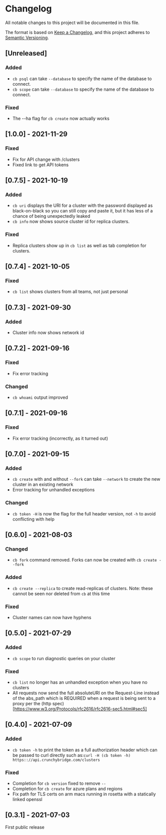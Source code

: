# Changelog
All notable changes to this project will be documented in this file.

The format is based on [Keep a Changelog](https://keepachangelog.com/en/1.0.0/),
and this project adheres to [Semantic Versioning](https://semver.org/spec/v2.0.0.html).

## [Unreleased]
### Added
- `cb psql` can take `--database` to specify the name of the database to
  connect.
- `cb scope` can take `--database` to specify the name of the database to
  connect.

### Fixed
- The --ha flag for `cb create` now actually works

## [1.0.0] - 2021-11-29
### Fixed
- Fix for API change with /clusters
- Fixed link to get API tokens

## [0.7.5] - 2021-10-19
### Added
- `cb uri` displays the URI for a cluster with the password displayed as
  black-on-black so you can still copy and paste it, but it has less of a
  chance of being unexpectedly leaked
- `cb info` now shows source cluster id for replica clusters.

### Fixed
- Replica clusters show up in `cb list` as well as tab completion for clusters.

## [0.7.4] - 2021-10-05
### Fixed
- `cb list` shows clusters from all teams, not just personal

## [0.7.3] - 2021-09-30
### Added
- Cluster info now shows network id

## [0.7.2] - 2021-09-16
### Fixed
- Fix error tracking

### Changed
- `cb whoami` output improved

## [0.7.1] - 2021-09-16
### Fixed
- Fix error tracking (incorrectly, as it turned out)

## [0.7.0] - 2021-09-15
### Added
- `cb create` with and without `--fork` can take `--network` to create the new cluster in an existing network
- Error tracking for unhandled exceptions

### Changed
- `cb token -H` is now the flag for the full header version, not `-h` to avoid
  conflicting with help

## [0.6.0] - 2021-08-03
### Changed
- `cb fork` command removed. Forks can now be created with `cb create --fork`

### Added
- `cb create --replica` to create read-replicas of clusters. Note: these cannot
  be seen nor deleted from `cb` at this time

### Fixed
- Cluster names can now have hyphens

## [0.5.0] - 2021-07-29
### Added
- `cb scope` to run diagnostic queries on your cluster

### Fixed
- `cb list` no longer has an unhandled exception when you have no clusters
- All requests now send the full absoluteURI on the Request-Line instead of the
  abs_path which is REQUIRED when a request is being sent to a proxy per the
  (http spec)[https://www.w3.org/Protocols/rfc2616/rfc2616-sec5.html#sec5]

## [0.4.0] - 2021-07-09
### Added
- `cb token -h` to print the token as a full authorization header which can be
  passed to curl directly such as:`curl -H (cb token -h) https:://api.crunchybridge.com/clusters`

### Fixed
- Completion for `cb version` fixed to remove `--`
- Completion for `cb create` for azure plans and regions
- Fix path for TLS certs on arm macs running in rosetta with a statically linked openssl

## [0.3.1] - 2021-07-03
First public release
